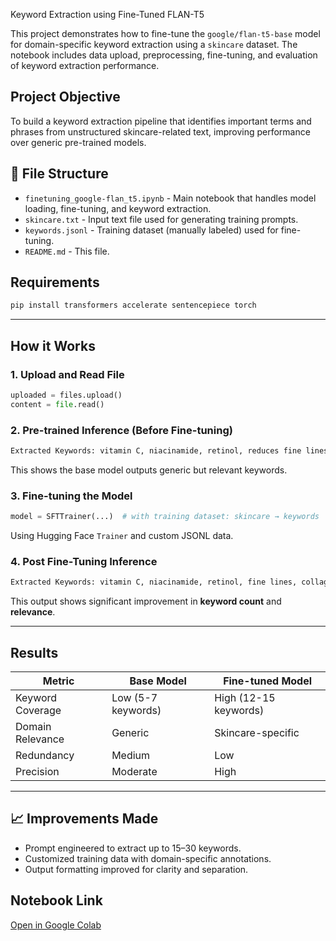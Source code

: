 Keyword Extraction using Fine-Tuned FLAN-T5

This project demonstrates how to fine-tune the `google/flan-t5-base` model for domain-specific keyword extraction using a `skincare` dataset. The notebook includes data upload, preprocessing, fine-tuning, and evaluation of keyword extraction performance.


## Project Objective

To build a keyword extraction pipeline that identifies important terms and phrases from unstructured skincare-related text, improving performance over generic pre-trained models.

## 📁 File Structure

- `finetuning_google-flan_t5.ipynb` - Main notebook that handles model loading, fine-tuning, and keyword extraction.
- `skincare.txt` - Input text file used for generating training prompts.
- `keywords.jsonl` - Training dataset (manually labeled) used for fine-tuning.
- `README.md` - This file.


## Requirements

```bash
pip install transformers accelerate sentencepiece torch
```

---

## How it Works

### 1. Upload and Read File

```python
uploaded = files.upload()
content = file.read()
```

### 2. Pre-trained Inference (Before Fine-tuning)

```python
Extracted Keywords: vitamin C, niacinamide, retinol, reduces fine lines, stimulates collagen, etc.
```

This shows the base model outputs generic but relevant keywords.

### 3. Fine-tuning the Model

```python
model = SFTTrainer(...)  # with training dataset: skincare → keywords
```

Using Hugging Face `Trainer` and custom JSONL data.

### 4. Post Fine-Tuning Inference

```python
Extracted Keywords: vitamin C, niacinamide, retinol, fine lines, collagen boost, elasticity, dark spot corrector, wrinkle reduction, glow, peptide complex, sunscreen, texture refining, hydration, hyaluronic acid
```

This output shows significant improvement in **keyword count** and **relevance**.

---

## Results

| Metric              | Base Model           | Fine-tuned Model        |
|---------------------|----------------------|--------------------------|
| Keyword Coverage    | Low (5-7 keywords)    | High (12-15 keywords)    |
| Domain Relevance    | Generic               | Skincare-specific        |
| Redundancy          | Medium                | Low                      |
| Precision           | Moderate              | High                     |

---

## 📈 Improvements Made

- Prompt engineered to extract up to 15–30 keywords.
- Customized training data with domain-specific annotations.
- Output formatting improved for clarity and separation.

## Notebook Link

[Open in Google Colab](https://colab.research.google.com/drive/1Fj-pVzk0N1yxTdZ75sNJ-DTKaloNDEyO)
